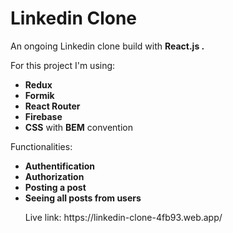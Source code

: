 # Linkedin Clone
<p> An ongoing Linkedin clone build with <strong> React.js .</strong></p>
<p>For this project I'm using:</p>
<ul>
  <li><strong>Redux</strong></li>
  <li><strong>Formik</strong></li>
   <li><strong>React Router</strong></li>
   <li><strong>Firebase</strong></li>
  <li><strong>CSS</strong> with <strong>BEM</strong> convention</li>
 </ul>
 <p>Functionalities:</p>
<ul>
  <li><strong>Authentification</strong></li>
  <li><strong>Authorization</strong></li>
  <li><strong>Posting a post</strong></li>
  <li><strong>Seeing all posts from users</strong></li>
</ul?
<strong><p>Live link:</strong>  https://linkedin-clone-4fb93.web.app/</p>
